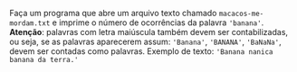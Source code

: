Faça um programa que abre um arquivo texto chamado `macacos-me-mordam.txt` e imprime o número de ocorrências da palavra `'banana'`. **Atenção**: palavras com letra maiúscula também devem ser contabilizadas, ou seja, se as palavras aparecerem assum: `'Banana'`, `'BANANA'`, `'BaNaNa'`, devem ser contadas como palavras. Exemplo de texto: `'Banana nanica banana da terra.'`